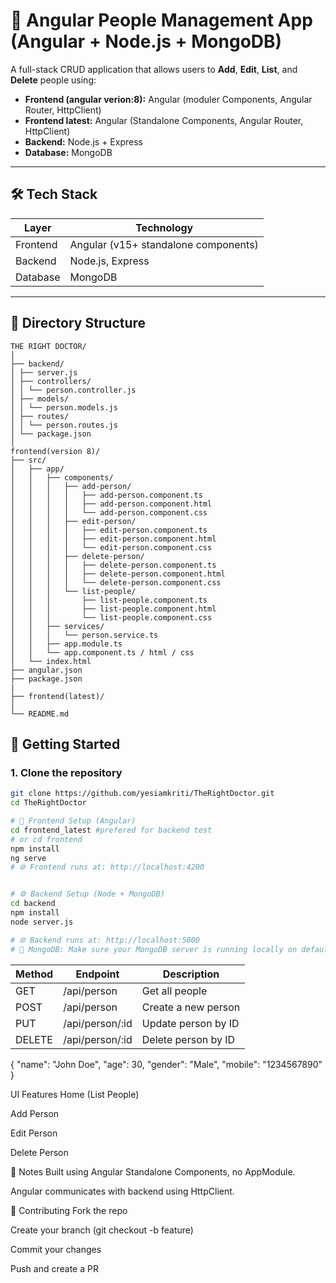 # 👥 Angular People Management App (Angular + Node.js + MongoDB)

A full-stack CRUD application that allows users to **Add**, **Edit**, **List**, and **Delete** people using:

- **Frontend (angular verion:8):** Angular (moduler Components, Angular Router, HttpClient)
- **Frontend latest:** Angular (Standalone Components, Angular Router, HttpClient)
- **Backend:** Node.js + Express
- **Database:** MongoDB

---

## 🛠️ Tech Stack

| Layer    | Technology                           |
| -------- | ------------------------------------ |
| Frontend | Angular (v15+ standalone components) |
| Backend  | Node.js, Express                     |
| Database | MongoDB                              |

---

## 📁 Directory Structure

```
THE RIGHT DOCTOR/
│
├── backend/
│ ├── server.js
│ ├── controllers/
│ │ └── person.controller.js
│ ├── models/
│ │ └── person.models.js
│ ├── routes/
│ │ └── person.routes.js
│ └── package.json
│
frontend(version 8)/
├── src/
│   ├── app/
│   │   ├── components/
│   │   │   ├── add-person/
│   │   │   │   ├── add-person.component.ts
│   │   │   │   ├── add-person.component.html
│   │   │   │   └── add-person.component.css
│   │   │   ├── edit-person/
│   │   │   │   ├── edit-person.component.ts
│   │   │   │   ├── edit-person.component.html
│   │   │   │   └── edit-person.component.css
│   │   │   ├── delete-person/
│   │   │   │   ├── delete-person.component.ts
│   │   │   │   ├── delete-person.component.html
│   │   │   │   └── delete-person.component.css
│   │   │   └── list-people/
│   │   │       ├── list-people.component.ts
│   │   │       ├── list-people.component.html
│   │   │       └── list-people.component.css
│   │   ├── services/
│   │   │   └── person.service.ts
│   │   ├── app.module.ts
│   │   └── app.component.ts / html / css
│   └── index.html
├── angular.json
├── package.json
|
├── frontend(latest)/
│
└── README.md
```

## 🚀 Getting Started

### 1. Clone the repository

```bash
git clone https://github.com/yesiamkriti/TheRightDoctor.git
cd TheRightDoctor

# 🔧 Frontend Setup (Angular)
cd frontend_latest #prefered for backend test
# or cd frontend
npm install
ng serve
# 🌐 Frontend runs at: http://localhost:4200


# ⚙️ Backend Setup (Node + MongoDB)
cd backend
npm install
node server.js

# 🌐 Backend runs at: http://localhost:5000
# 📌 MongoDB: Make sure your MongoDB server is running locally on default port 27017. You can modify the DB connection in server.js.
```

| Method | Endpoint         | Description         |
| ------ | ---------------- | ------------------- |
| GET    | /api/person      | Get all people      |
| POST   | /api/person      | Create a new person |
| PUT    | /api/person/\:id | Update person by ID |
| DELETE | /api/person/\:id | Delete person by ID |

{
"name": "John Doe",
"age": 30,
"gender": "Male",
"mobile": "1234567890"
}

UI Features
Home (List People)

Add Person

Edit Person

Delete Person

📌 Notes
Built using Angular Standalone Components, no AppModule.

Angular communicates with backend using HttpClient.

🤝 Contributing
Fork the repo

Create your branch (git checkout -b feature)

Commit your changes

Push and create a PR
